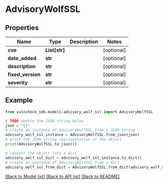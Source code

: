 # AdvisoryWolfSSL


## Properties

Name | Type | Description | Notes
------------ | ------------- | ------------- | -------------
**cve** | **List[str]** |  | [optional] 
**date_added** | **str** |  | [optional] 
**description** | **str** |  | [optional] 
**fixed_version** | **str** |  | [optional] 
**severity** | **str** |  | [optional] 

## Example

```python
from vulncheck_sdk.models.advisory_wolf_ssl import AdvisoryWolfSSL

# TODO update the JSON string below
json = "{}"
# create an instance of AdvisoryWolfSSL from a JSON string
advisory_wolf_ssl_instance = AdvisoryWolfSSL.from_json(json)
# print the JSON string representation of the object
print(AdvisoryWolfSSL.to_json())

# convert the object into a dict
advisory_wolf_ssl_dict = advisory_wolf_ssl_instance.to_dict()
# create an instance of AdvisoryWolfSSL from a dict
advisory_wolf_ssl_from_dict = AdvisoryWolfSSL.from_dict(advisory_wolf_ssl_dict)
```
[[Back to Model list]](../README.md#documentation-for-models) [[Back to API list]](../README.md#documentation-for-api-endpoints) [[Back to README]](../README.md)



